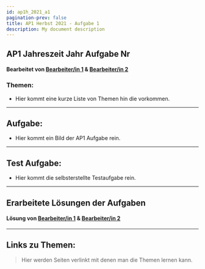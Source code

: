 ```yaml
---
id: ap1h_2021_a1
pagination-prev: false
title: AP1 Herbst 2021 - Aufgabe 1
description: My document description
---
```


## AP1 Jahreszeit Jahr Aufgabe Nr

#### Bearbeitet von [Bearbeiter/in 1](../../../user/Auszubildende%20Holldack/adams.md)  & [Bearbeiter/in 2](../../../user/Auszubildende%20Holldack/adams.md)

### Themen:
- Hier kommt eine kurze Liste von Themen hin die vorkommen.

---

## Aufgabe:

-  Hier kommt ein Bild der AP1 Aufgabe rein.

----

## Test Aufgabe:

- Hier kommt die selbsterstellte Testaufgabe rein.

----

## Erarbeitete Lösungen der Aufgaben

#### Lösung von [Bearbeiter/in 1](solution/solution_name.md)  & [Bearbeiter/in 2](solution/solution_name.md)

----

## Links zu Themen:

> Hier werden Seiten verlinkt mit denen man die Themen lernen kann.
